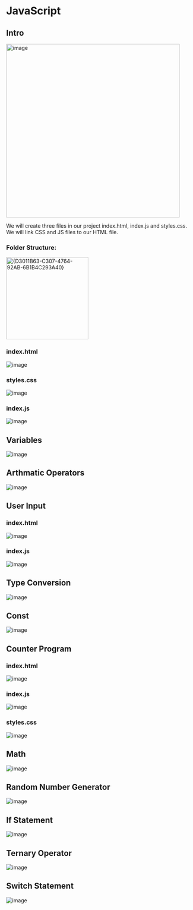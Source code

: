 # JavaScript
## Intro
<img width="467" alt="image" src="https://github.com/user-attachments/assets/825379ce-e1c3-4c5b-b25b-b5aaef9a0dc1">  
<br>

We will create three files in our project index.html, index.js and styles.css.  
We will link CSS and JS files to our HTML file.  
### Folder Structure:  
<img width="221" alt="{D3011B63-C307-4764-92AB-6B1B4C293A40}" src="https://github.com/user-attachments/assets/b34823f0-5b6f-4c29-bbc8-a2b4fd387470">  

### index.html
![image](https://github.com/user-attachments/assets/166512cc-84f0-4eab-839e-b8dac75763b3)  

### styles.css
![image](https://github.com/user-attachments/assets/46bde9db-f96e-4299-b51c-cb61ba1d5feb)
  
### index.js  
![image](https://github.com/user-attachments/assets/5ad5b7c8-61cb-46bc-809e-688dc0f55f11)  

## Variables
![image](https://github.com/user-attachments/assets/9428008c-ae90-4b7e-abb8-2b928b404ce7)  

## Arthmatic Operators
![image](https://github.com/user-attachments/assets/d72caee7-206a-4b1e-87b8-54e14173b601)  

## User Input
### index.html
![image](https://github.com/user-attachments/assets/ec2e5307-f008-4359-9281-af8e4c458db6)  

### index.js
![image](https://github.com/user-attachments/assets/9073e4ec-f63b-41f9-8e3c-2c165ce42b3b)  

## Type Conversion
![image](https://github.com/user-attachments/assets/790c89a5-2e20-4b8e-a077-3b52355a0386)  

## Const
![image](https://github.com/user-attachments/assets/db036d87-8ae6-430c-8579-f4f829c8697b)  

## Counter Program
### index.html
![image](https://github.com/user-attachments/assets/de1fc99d-7729-4f7e-b16d-13360ce51edf)  

### index.js
![image](https://github.com/user-attachments/assets/cfe15019-e59f-4a7a-9b93-d1f1bbc87a4a)  

### styles.css
![image](https://github.com/user-attachments/assets/9527a542-1758-4530-8ca3-05eb70bddf67)  

## Math
![image](https://github.com/user-attachments/assets/3fdff15d-769c-491f-bc18-f58ab45400e6)  

## Random Number Generator
![image](https://github.com/user-attachments/assets/c8c20254-a810-4200-bc84-383e9a57edcb)  

## If Statement
![image](https://github.com/user-attachments/assets/005595f0-8207-4bf9-aff1-f359508aa241)  

## Ternary Operator
![image](https://github.com/user-attachments/assets/f7cce4e7-d58f-4df0-84bf-6a7e2be06600)

## Switch Statement
![image](https://github.com/user-attachments/assets/2d84274e-5651-430c-a1ac-cc9216ae2969)


















